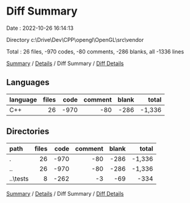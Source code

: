 # Diff Summary

Date : 2022-10-26 16:14:13

Directory c:\\Drive\\Dev\\CPP\\opengl\\OpenGL\\src\\vendor

Total : 26 files,  -970 codes, -80 comments, -286 blanks, all -1336 lines

[Summary](results.md) / [Details](details.md) / Diff Summary / [Diff Details](diff-details.md)

## Languages
| language | files | code | comment | blank | total |
| :--- | ---: | ---: | ---: | ---: | ---: |
| C++ | 26 | -970 | -80 | -286 | -1,336 |

## Directories
| path | files | code | comment | blank | total |
| :--- | ---: | ---: | ---: | ---: | ---: |
| . | 26 | -970 | -80 | -286 | -1,336 |
| .. | 26 | -970 | -80 | -286 | -1,336 |
| ..\\tests | 8 | -262 | -3 | -69 | -334 |

[Summary](results.md) / [Details](details.md) / Diff Summary / [Diff Details](diff-details.md)